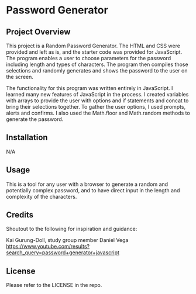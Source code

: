 # Password Generator
## Project Overview

This project is a Random Password Generator. The HTML and CSS were  provided and left as is, and the starter code was provided for JavaScript. The program enables a user to choose parameters for the password including length and types of characters. The program then compiles those selections and randomly generates and shows the password to the user on the screen.

The functionality for this program was written entirely in JavaScript. I learned many new features of JavaScript in the process. I created variables with arrays to provide the user with options and if statements and concat to bring their selections together. To gather the user options, I used prompts, alerts and confirms. I also used the Math.floor and Math.random methods to generate the password. 

## Installation

N/A

## Usage

This is a tool for any user with a browser to generate a random and potentially complex password, and to have direct input in the length and complexity of the characters.

## Credits

Shoutout to the following for inspiration and guidance:

Kai Gurung-Doll, study group member
Daniel Vega https://www.youtube.com/results?search_query=password+generator+javascript

## License

Please refer to the LICENSE in the repo.